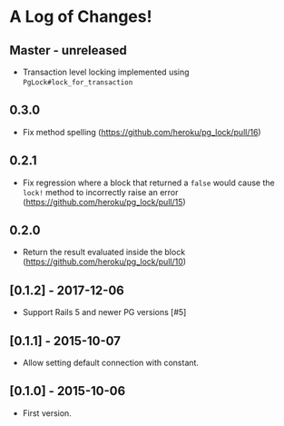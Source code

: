 # A Log of Changes!

## Master - unreleased

- Transaction level locking implemented using `PgLock#lock_for_transaction`

## 0.3.0

- Fix method spelling (https://github.com/heroku/pg_lock/pull/16)

## 0.2.1

- Fix regression where a block that returned a `false` would cause the `lock!` method to incorrectly raise an error (https://github.com/heroku/pg_lock/pull/15)

## 0.2.0

- Return the result evaluated inside the block (https://github.com/heroku/pg_lock/pull/10)

## [0.1.2] - 2017-12-06

- Support Rails 5 and newer PG versions [#5]

## [0.1.1] - 2015-10-07

- Allow setting default connection with constant.

## [0.1.0] - 2015-10-06

- First version.
